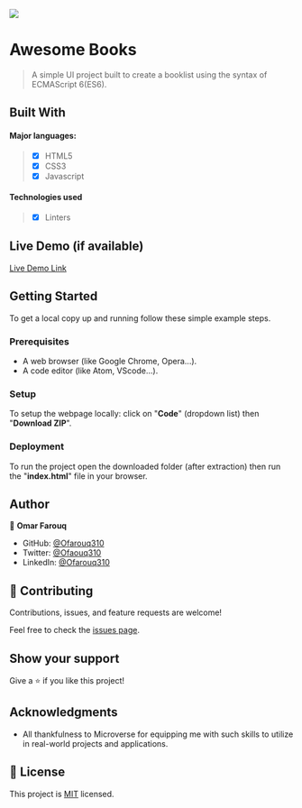 ![](https://img.shields.io/badge/Microverse-blueviolet)

# Awesome Books

> A simple UI project built to create a booklist using the syntax of ECMAScript 6(ES6).


## Built With

#### Major languages:
>- [x] HTML5
>- [x] CSS3
>- [x] Javascript

#### Technologies used
>- [x] Linters

## Live Demo (if available)

[Live Demo Link](https://ofarouq310.github.io/ES6_Awesome_Books/)


## Getting Started

To get a local copy up and running follow these simple example steps.

### Prerequisites

- A web browser (like Google Chrome, Opera...).
- A code editor (like Atom, VScode...).

### Setup

To setup the webpage locally: click on "**Code**" (dropdown list) then "**Download ZIP**".

### Deployment

To run the project open the downloaded folder (after extraction) then run the "**index.html**" file in your browser.



## Author

👤 **Omar Farouq**

- GitHub: [@Ofarouq310](https://github.com/Ofarouq310)
- Twitter: [@Ofaouq310](https://twitter.com/ofarouq310)
- LinkedIn: [@Ofarouq310](https://www.linkedin.com/in/Ofarouq310/)

## 🤝 Contributing

Contributions, issues, and feature requests are welcome!

Feel free to check the [issues page](../../issues/).

## Show your support

Give a ⭐️ if you like this project!

## Acknowledgments

- All thankfulness to Microverse for equipping me with such skills to utilize in real-world projects and applications. 

## 📝 License

This project is [MIT](./LICENSE.md) licensed.
